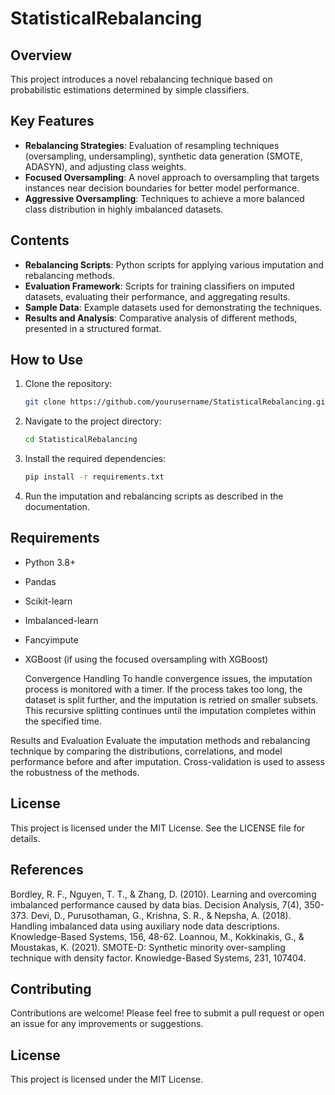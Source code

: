 # StatisticalRebalancing

## Overview
This project introduces a novel rebalancing technique based on probabilistic estimations determined by simple classifiers.

## Key Features
- **Rebalancing Strategies**: Evaluation of resampling techniques (oversampling, undersampling), synthetic data generation (SMOTE, ADASYN), and adjusting class weights.
- **Focused Oversampling**: A novel approach to oversampling that targets instances near decision boundaries for better model performance.
- **Aggressive Oversampling**: Techniques to achieve a more balanced class distribution in highly imbalanced datasets.

## Contents
- **Rebalancing Scripts**: Python scripts for applying various imputation and rebalancing methods.
- **Evaluation Framework**: Scripts for training classifiers on imputed datasets, evaluating their performance, and aggregating results.
- **Sample Data**: Example datasets used for demonstrating the techniques.
- **Results and Analysis**: Comparative analysis of different methods, presented in a structured format.

## How to Use
1. Clone the repository:
    ```bash
    git clone https://github.com/yourusername/StatisticalRebalancing.git
    ```
2. Navigate to the project directory:
    ```bash
    cd StatisticalRebalancing
    ```
3. Install the required dependencies:
    ```bash
    pip install -r requirements.txt
    ```
4. Run the imputation and rebalancing scripts as described in the documentation.

## Requirements
- Python 3.8+
- Pandas
- Scikit-learn
- Imbalanced-learn
- Fancyimpute
- XGBoost (if using the focused oversampling with XGBoost)

  Convergence Handling
To handle convergence issues, the imputation process is monitored with a timer. If the process takes too long, the dataset is split further, and the imputation is retried on smaller subsets. This recursive splitting continues until the imputation completes within the specified time.

Results and Evaluation
Evaluate the imputation methods and rebalancing technique by comparing the distributions, correlations, and model performance before and after imputation. Cross-validation is used to assess the robustness of the methods.

## License
This project is licensed under the MIT License. See the LICENSE file for details.

## References
Bordley, R. F., Nguyen, T. T., & Zhang, D. (2010). Learning and overcoming imbalanced performance caused by data bias. Decision Analysis, 7(4), 350-373.
Devi, D., Purusothaman, G., Krishna, S. R., & Nepsha, A. (2018). Handling imbalanced data using auxiliary node data descriptions. Knowledge-Based Systems, 156, 48-62.
Loannou, M., Kokkinakis, G., & Moustakas, K. (2021). SMOTE-D: Synthetic minority over-sampling technique with density factor. Knowledge-Based Systems, 231, 107404.

## Contributing
Contributions are welcome! Please feel free to submit a pull request or open an issue for any improvements or suggestions.

## License
This project is licensed under the MIT License.
